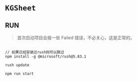 # `KGSheet`

## RUN

> 首次启动项目会报一些 Failed 错误，不必关心，这是正常的。

```

// 如果已经安装过rush则可以跳过
npm install -g @microsoft/rush@5.83.1

rush update

npm run start


```
